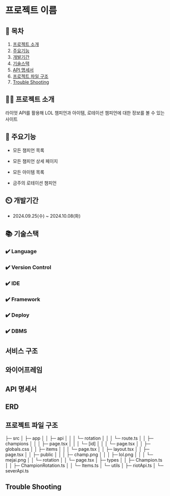 # 프로젝트 이름

## 📖 목차

1. [프로젝트 소개](#프로젝트-소개)
2. [주요기능](#주요기능)
3. [개발기간](#개발기간)
4. [기술스택](#기술스택)
5. [API 명세서](#API-명세서)
6. [프로젝트 파일 구조](#프로젝트-파일-구조)
7. [Trouble Shooting](#trouble-shooting)

## 👨‍🏫 프로젝트 소개

라이엇 API를 활용해 LOL 챔피언과 아이템, 로테이션 챔피언에 대한 정보를 볼 수 있는 사이트

## 💜 주요기능

- 모든 챔피언 목록

- 모든 챔피언 상세 페이지

- 모든 아이템 목록

- 금주의 로테이션 챔피언

## ⏲️ 개발기간

- 2024.09.25(수) ~ 2024.10.08(화)

## 📚️ 기술스택

### ✔️ Language

### ✔️ Version Control

### ✔️ IDE

### ✔️ Framework

### ✔️ Deploy

### ✔️ DBMS

## 서비스 구조

## 와이어프레임

## API 명세서

## ERD

## 프로젝트 파일 구조

├─ src
│ ├─ app
│ │ ├─ api
│ │ │ └─ rotation
│ │ │ └─ route.ts
│ │ ├─ champions
│ │ │ ├─ page.tsx
│ │ │ └─ [id]
│ │ │ └─ page.tsx
│ │ ├─ globals.css
│ │ ├─ items
│ │ │ └─ page.tsx
│ │ ├─ layout.tsx
│ │ ├─ page.tsx
│ │ ├─ public
│ │ │ ├─ champ.png
│ │ │ ├─ lol.png
│ │ │ └─ mejai.png
│ │ └─ rotation
│ │ └─ page.tsx
│ ├─ types
│ │ ├─ Champion.ts
│ │ ├─ ChampionRotation.ts
│ │ └─ Items.ts
│ └─ utils
│ ├─ riotApi.ts
│ └─ severApi.ts

## Trouble Shooting
